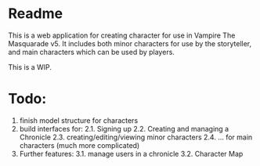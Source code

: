 # Readme

This is a web application for creating character for use in Vampire The Masquarade v5. It includes both minor characters for use by the storyteller, and main characters which can be used by players.

This is a WIP. 

# Todo:

1. finish model structure for characters
2. build interfaces for:
2.1. Signing up
2.2. Creating and managing a Chronicle
2.3. creating/editing/viewing minor characters
2.4. ... for main characters (much more complicated)
3. Further features:
3.1. manage users in a chronicle
3.2. Character Map